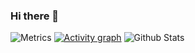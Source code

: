 ### Hi there 👋
![Metrics](https://metrics.lecoq.io/awxiaoxian2020?template=classic&config.timezone=Asia%2FShanghai)
[![Activity graph](https://activity-graph.herokuapp.com/graph?username=awxiaoxian2020&theme=dracula)](https://github.com/ashutosh00710/github-readme-activity-graph)
![Github Stats](https://github-readme-stats.vercel.app/api?username=awxiaoxian2020&show_icons=true&theme=dark&count_private=true)
